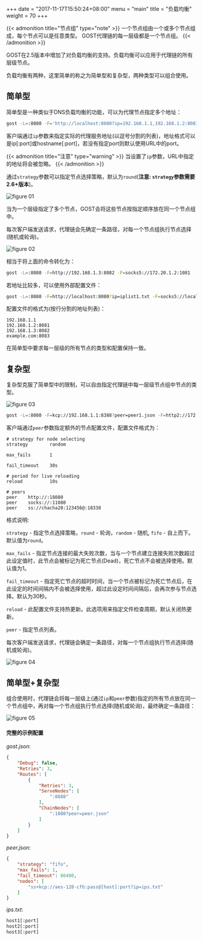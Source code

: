 +++
date = "2017-11-17T15:50:24+08:00"
menu = "main"
title = "负载均衡"
weight = 70
+++

{{< admonition title="节点组" type="note" >}}
一个节点组由一个或多个节点组成，每个节点可以是任意类型。
GOST代理链的每一层级都是一个节点组。
{{< /admonition >}}

GOST在2.5版本中增加了对负载均衡的支持。负载均衡可以应用于代理链的所有层级节点。

负载均衡有两种，这里简单的称之为简单型和复杂型，两种类型可以组合使用。

## 简单型

简单型是一种类似于DNS负载均衡的功能，可以为代理节点指定多个地址：

```bash
gost -L=:8080 -F='http://localhost:8080?ip=192.168.1.1,192.168.1.2:8081,192.168.1.3:8082&strategy=random' -F=socks5://localhost:1080?ip=172.20.1.1:1080,172.20.1.2:1081,172.20.1.3:1082
```

客户端通过`ip`参数来指定实际的代理服务地址(以逗号分割的列表)，地址格式可以是ip[:port]或hostname[:port]，若没有指定port则默认使用URL中的port。

{{< admonition title="注意" type="warning" >}}
当设置了`ip`参数，URL中指定的地址将会被忽略。
{{< /admonition >}}

通过`strategy`参数可以指定节点选择策略，默认为`round`(**注意: `strategy`参数需要2.6+版本**)。

![figure 01](../img/lb01.png)

当为一个层级指定了多个节点，GOST会将这些节点按指定顺序放在同一个节点组中。

每次客户端发送请求，代理链会先确定一条路径，对每一个节点组执行节点选择(随机或轮询)。

![figure 02](../img/lb02.png)

相当于将上面的命令转化为：

```bash
gost -L=:8080 -F=http://192.168.1.3:8082 -F=socks5://172.20.1.2:1081
```

若地址比较多，可以使用外部配置文件：

```bash
gost -L=:8080 -F=http://localhost:8080?ip=iplist1.txt -F=socks5://localhost:1080?ip=iplist2.txt
```

配置文件的格式为(按行分割的地址列表)：

```text
192.168.1.1
192.168.1.2:8081
192.168.1.3:8082
example.com:8083
```

在简单型中要求每一层级的所有节点的类型和配置保持一致。

## 复杂型

复杂型克服了简单型中的限制，可以自由指定代理链中每一层级节点组中节点的类型。

![figure 03](../img/lb03.png)

```bash
gost -L=:8080 -F=kcp://192.168.1.1:8388?peer=peer1.json -F=http2://172.20.1.1:443?peer=peer2.json
```

客户端通过`peer`参数指定额外的节点配置文件，配置文件格式为：

```text
# strategy for node selecting
strategy        random

max_fails       1

fail_timeout    30s

# period for live reloading
reload          10s

# peers
peer    http://:18080
peer    socks://:11080
peer    ss://chacha20:123456@:18338
```

格式说明:

`strategy` - 指定节点选择策略，`round` - 轮询，`random` - 随机, `fifo` - 自上而下。默认值为`round`。

`max_fails` - 指定节点连接的最大失败次数，当与一个节点建立连接失败次数超过此设定值时，此节点会被标记为死亡节点(Dead)，死亡节点不会被选择使用。默认值为1。

`fail_timeout` - 指定死亡节点的超时时间，当一个节点被标记为死亡节点后，在此设定的时间间隔内不会被选择使用，超过此设定时间间隔后，会再次参与节点选择。默认为30秒。

`reload` - 此配置文件支持热更新。此选项用来指定文件检查周期，默认关闭热更新。

`peer` - 指定节点列表。

每次客户端发送请求，代理链会确定一条路径，对每一个节点组执行节点选择(随机或轮询)。

![figure 04](../img/lb04.png)

## 简单型+复杂型

组合使用时，代理链会将每一层级上(通过`ip`和`peer`参数)指定的所有节点放在同一个节点组中，再对每一个节点组执行节点选择(随机或轮询)，最终确定一条路径：

![figure 05](../img/lb05.png)

#### 完整的示例配置
*gost.json*:
```json
{
    "Debug": false,
    "Retries": 3,
    "Routes": [
        {
            "Retries": 3,
            "ServeNodes": [
                ":8888"
            ],
            "ChainNodes": [
                ":1080?peer=peer.json"
            ]
        }
    ]
}
```
*peer.json*:
```json
{
    "strategy": "fifo",
    "max_fails": 1,
    "fail_timeout": 86400,
    "nodes": [
        "ss+kcp://aes-128-cfb:pass@[host]:port?ip=ips.txt"
    ]
}
```
*ips.txt*:
```txt
host1[:port]
host2[:port]
host3[:port]
```